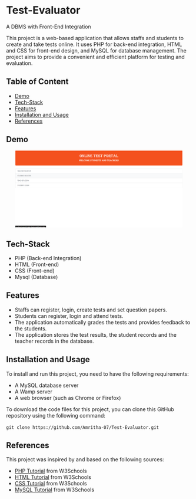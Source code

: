 # Test-Evaluator

A DBMS with Front-End Integration

This project is a web-based application that allows staffs and students to create and take tests online. It uses PHP for back-end integration, HTML and CSS for front-end design, and MySQL for database management. The project aims to provide a convenient and efficient platform for testing and evaluation.

## Table of Content

- [Demo](#demo)
- [Tech-Stack](#tech-stack)
- [Features](#features)
- [Installation and Usage](#installation-and-usage)
- [References](#references)

## Demo

<center>
    <img src='img/snap_1.png' alt='image' width='90%' name='snap_1'/>
</center>

## Tech-Stack

- PHP (Back-end Integration)
- HTML (Front-end)
- CSS (Front-end)
- Mysql (Database)


## Features

- Staffs can register, login, create tests and set question papers.
- Students can register, login and attend tests.
- The application automatically grades the tests and provides feedback to the students.
- The application stores the test results, the student records and the teacher records in the database.

## Installation and Usage

To install and run this project, you need to have the following requirements:

- A MySQL database server
- A Wamp server
- A web browser (such as Chrome or Firefox)

To download the code files for this project, you can clone this GitHub repository using the following command:

```git clone https://github.com/Amritha-07/Test-Evaluator.git```

## References

This project was inspired by and based on the following sources:

- [PHP Tutorial](https://www.w3schools.com/php/) from W3Schools
- [HTML Tutorial](https://www.w3schools.com/html/) from W3Schools
- [CSS Tutorial](https://www.w3schools.com/css/) from W3Schools
- [MySQL Tutorial](https://www.w3schools.com/MySQL/default.asp) from W3Schools
